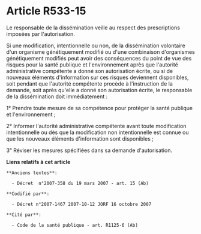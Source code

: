 # Article R533-15

Le responsable de la dissémination veille au respect des prescriptions imposées par l'autorisation.

Si une modification, intentionnelle ou non, de la dissémination volontaire d'un organisme génétiquement modifié ou d'une
combinaison d'organismes génétiquement modifiés peut avoir des conséquences du point de vue des risques pour la santé
publique et l'environnement après que l'autorité administrative compétente a donné son autorisation écrite, ou si de nouveaux
éléments d'information sur ces risques deviennent disponibles, soit pendant que l'autorité compétente procède à l'instruction
de la demande, soit après qu'elle a donné son autorisation écrite, le responsable de la dissémination doit immédiatement :

1° Prendre toute mesure de sa compétence pour protéger la santé publique et l'environnement ;

2° Informer l'autorité administrative compétente avant toute modification intentionnelle ou dès que la modification non
intentionnelle est connue ou que les nouveaux éléments d'information sont disponibles ;

3° Réviser les mesures spécifiées dans sa demande d'autorisation.

**Liens relatifs à cet article**

	**Anciens textes**:

	  - Décret  n°2007-358 du 19 mars 2007 - art. 15 (Ab)

	**Codifié par**:

	  - Décret n°2007-1467 2007-10-12 JORF 16 octobre 2007

	**Cité par**:

	  - Code de la santé publique - art. R1125-6 (Ab)
